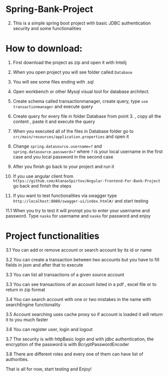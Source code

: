 # Spring-Bank-Project
2. This is a simple spring boot project with basic JDBC authentication security and some functionalities

# How to download:

1. First download the project as zip and open it with Intelij

2. When you open project you will see folder called `Database`

3. You will see some files ending with .sql

4. Open workbench or other Mysql visual tool for database architect.

5. Create schema called transactionmanager, create query, type `use transactionmanager` and execute query

6. Create query for every file in folder Database from point 3. , copy all the content , paste it and execute the query

7. When you executed all of the files in Database folder go to `src/main/resources/application.properties` and open it

8. Change `spring.datasource.username=?` and `spring.datasource.password=?` where `?` is your local username in the first case and you local password in the second case

9. After you finish go back to your project and run it

10. If you use angular client from `https://github.com/AtanasSpirtov/Angular-frontend-For-Bank-Project` go back and finish the steps

11. If you want to test functionalities via swagger type `http://localhost:8080/swagger-ui/index.html#/` and start testing

11.1 When you try to test it will prompt you to enter your username and password. Type `nasko` for username and `nasko` for password and enjoy

# Project functionalities

3.1 You can add or remove account or search account by its id or name

3.2 You can create a transaction between two accounts but you have to fill fields in json and after that to execute

3.3 You can list all transactions of a given source account

3.3 You can see transactions of an account listed in a pdf , excel file or to return in zip format

3.4 You can search account with one or two mistakes in the name with searchEngine functionality

3.5 Account searching uses cache proxy so if account is loaded it will return it to you much faster

3.6 You can register user, login and logout

3.7 The security is with httpBasic login and with jdbc authentication, the encryption of the password is with BcryptPasswordEncoder

3.8 There are different roles and every one of them can have list of authorities.

That is all for now, start testing and Enjoy!

